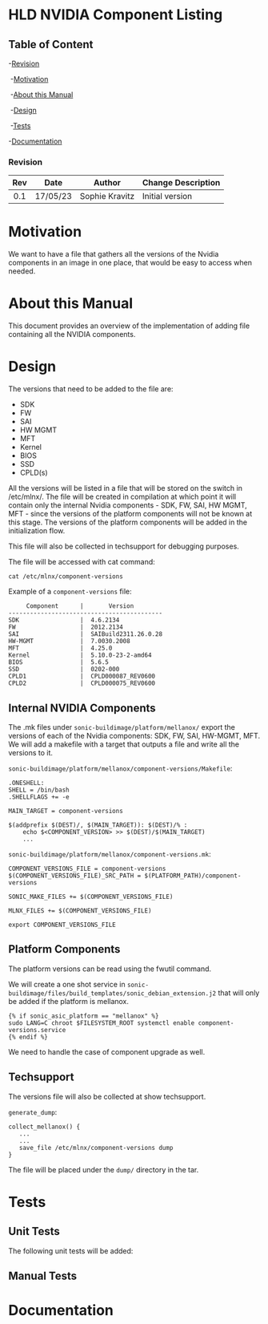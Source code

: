 # HLD NVIDIA Component Listing #



## Table of Content 

   -[Revision](#revision)

​	-[Motivation](#motivation)

​	-[About this Manual](#about-this-manual)

​	-[Design](#design)

​	-[Tests](#tests)
   
   -[Documentation](#documentation)


### Revision  

| Rev  |   Date   |    Author     | Change Description        |
| :--: | :------: | :-----------: | ------------------------- |
| 0.1  | 17/05/23 | Sophie Kravitz| Initial version           |

# Motivation

We want to have a file that gathers all the versions of the Nvidia components in an image in one place, that would be easy to access when needed.

# About this Manual

This document provides an overview of the implementation of adding file containing all the NVIDIA components.

# Design

The versions that need to be added to the file are:
- SDK
- FW
- SAI
- HW MGMT
- MFT
- Kernel
- BIOS
- SSD
- CPLD(s)

All the versions will be listed in a file that will be stored on the switch in /etc/mlnx/.
The file will be created in compilation at which point it will contain only the internal Nvidia components - SDK, FW, SAI, HW MGMT, MFT - since the versions of the platform components will not be known at this stage.
The versions of the platform components will be added in the initialization flow.

This file will also be collected in techsupport for debugging purposes.

The file will be accessed with cat command:
```
cat /etc/mlnx/component-versions
```

Example of a `component-versions` file:
```
     Component      |       Version
-------------------------------------------
SDK                 |  4.6.2134
FW                  |  2012.2134
SAI                 |  SAIBuild2311.26.0.28
HW-MGMT             |  7.0030.2008
MFT                 |  4.25.0
Kernel              |  5.10.0-23-2-amd64
BIOS                |  5.6.5
SSD                 |  0202-000
CPLD1               |  CPLD000087_REV0600
CPLD2               |  CPLD000075_REV0600
```

## Internal NVIDIA Components
The .mk files under `sonic-buildimage/platform/mellanox/` export the versions of each of the Nvidia components: SDK, FW, SAI, HW-MGMT, MFT.
We will add a makefile with a target that outputs a file and write all the versions to it.

`sonic-buildimage/platform/mellanox/component-versions/Makefile`:
```
.ONESHELL:
SHELL = /bin/bash
.SHELLFLAGS += -e

MAIN_TARGET = component-versions

$(addprefix $(DEST)/, $(MAIN_TARGET)): $(DEST)/% :
	echo $<COMPONENT_VERSION> >> $(DEST)/$(MAIN_TARGET)
    ...
```

`sonic-buildimage/platform/mellanox/component-versions.mk`:
```
COMPONENT_VERSIONS_FILE = component-versions
$(COMPONENT_VERSIONS_FILE)_SRC_PATH = $(PLATFORM_PATH)/component-versions

SONIC_MAKE_FILES += $(COMPONENT_VERSIONS_FILE)

MLNX_FILES += $(COMPONENT_VERSIONS_FILE)

export COMPONENT_VERSIONS_FILE
```

## Platform Components
The platform versions can be read using the fwutil command.

We will create a one shot service in `sonic-buildimage/files/build_templates/sonic_debian_extension.j2` that will only be added if the platform is mellanox.
```
{% if sonic_asic_platform == "mellanox" %}
sudo LANG=C chroot $FILESYSTEM_ROOT systemctl enable component-versions.service
{% endif %}
```

We need to handle the case of component upgrade as well.

## Techsupport
The versions file will also be collected at show techsupport.

`generate_dump`:
```
collect_mellanox() {
   ...
   ...
   save_file /etc/mlnx/component-versions dump
}
```
The file will be placed under the `dump/` directory in the tar.

# Tests

## Unit Tests
The following unit tests will be added:


## Manual Tests

# Documentation


